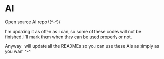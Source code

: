 # AI
Open source AI repo \\(^-^)/ 

I'm updating it as often as i can, so some of these codes will not be finished, I'll mark them when they can be used properly or not.

Anyway i will update all the READMEs so you can use these AIs as simply as you want ^-^
